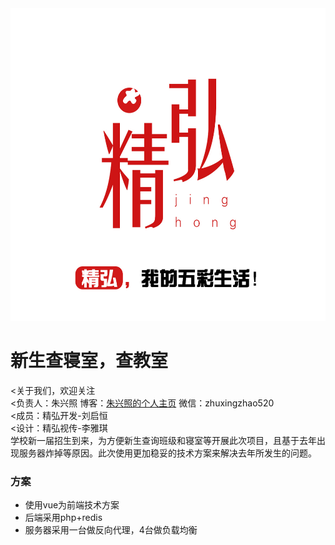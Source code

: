 <img src="./jhwl-logo.jpg" width="600" height="500">

新生查寝室，查教室  
================  
<关于我们，欢迎关注  
<负责人：朱兴照 博客：[朱兴照的个人主页](zxz.zjutjh.com) 微信：zhuxingzhao520  
<成员：精弘开发-刘启恒  
<设计：精弘视传-李雅琪  
学校新一届招生到来，为方便新生查询班级和寝室等开展此次项目，且基于去年出现服务器炸掉等原因。此次使用更加稳妥的技术方案来解决去年所发生的问题。  
### 方案
* 使用vue为前端技术方案
* 后端采用php+redis
* 服务器采用一台做反向代理，4台做负载均衡




